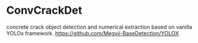 # ConvCrackDet
concrete crack object detection and numerical extraction based on vanilla YOLOx framework. https://github.com/Megvii-BaseDetection/YOLOX
